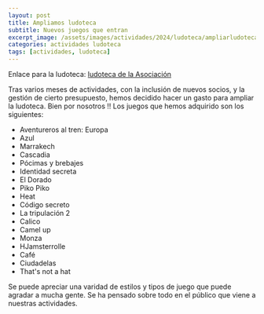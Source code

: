 ```yaml
---
layout: post
title: Ampliamos ludoteca
subtitle: Nuevos juegos que entran
excerpt_image: /assets/images/actividades/2024/ludoteca/ampliarludoteca.jpg
categories: actividades ludoteca
tags: [actividades, ludoteca]
---
```

Enlace para la ludoteca: [ludoteca de la Asociación](https://boardgamegeek.com/collection/user/AsociacionCSIBadajoz?rankobjecttype=subtype&rankobjectid=1&columns=title%7Cthumbnail%7Cversion%7Ccomment&geekranks=Board%20Game%20Rank&own=1&objecttype=thing&ff=1&subtype=boardgame)

Tras varios meses de actividades, con la inclusión de nuevos socios, y la gestión de cierto presupuesto, hemos decidido hacer un gasto para ampliar la ludoteca. Bien por nosotros !! Los juegos que hemos adquirido son los siguientes:
* Aventureros al tren: Europa
* Azul
* Marrakech
* Cascadia
* Pócimas y brebajes
* Identidad secreta
* El Dorado
* Piko Piko
* Heat
* Código secreto
* La tripulación 2
* Calico
* Camel up
* Monza
* HJamsterrolle
* Café
* Ciudadelas
* That's not a hat


Se puede apreciar una varidad de estilos y tipos de juego que puede agradar a mucha gente. Se ha pensado sobre todo en el público que viene a nuestras actividades.
